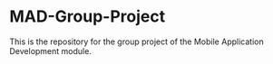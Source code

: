 # MAD-Group-Project
This is the repository for the group project of the Mobile Application Development module.
